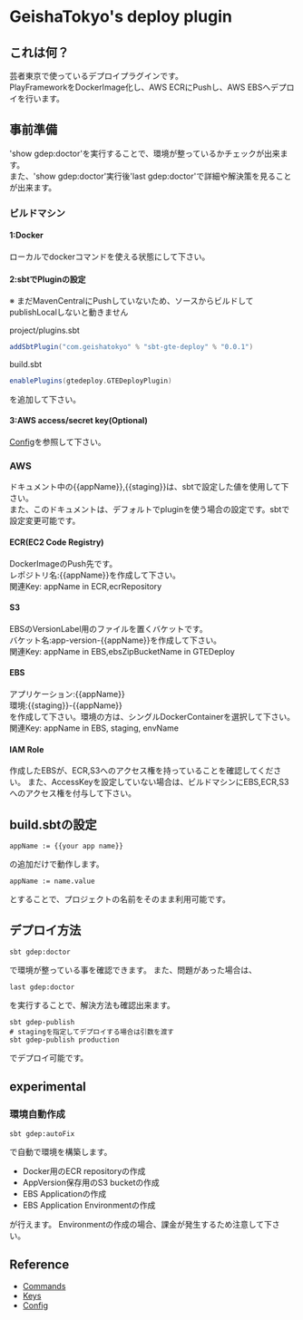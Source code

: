 # GeishaTokyo's deploy plugin

## これは何？

芸者東京で使っているデプロイプラグインです。<br />
PlayFrameworkをDockerImage化し、AWS ECRにPushし、AWS EBSへデプロイを行います。



## 事前準備

'show gdep:doctor'を実行することで、環境が整っているかチェックが出来ます。  
また、'show gdep:doctor'実行後'last gdep:doctor'で詳細や解決策を見ることが出来ます。


### ビルドマシン

#### 1:Docker

ローカルでdockerコマンドを使える状態にして下さい。

#### 2:sbtでPluginの設定

※ まだMavenCentralにPushしていないため、ソースからビルドしてpublishLocalしないと動きません

project/plugins.sbt
``` scala
addSbtPlugin("com.geishatokyo" % "sbt-gte-deploy" % "0.0.1")
```

build.sbt
```scala
enablePlugins(gtedeploy.GTEDeployPlugin)
```

を追加して下さい。

#### 3:AWS access/secret key(Optional)

[Config](Configure)を参照して下さい。

### AWS

ドキュメント中の{{appName}},{{staging}}は、sbtで設定した値を使用して下さい。<br />
また、このドキュメントは、デフォルトでpluginを使う場合の設定です。sbtで設定変更可能です。

#### ECR(EC2 Code Registry)

DockerImageのPush先です。<br />
レポジトリ名:{{appName}}を作成して下さい。<br />
関連Key: appName in ECR,ecrRepository 

#### S3

EBSのVersionLabel用のファイルを置くバケットです。<br />
バケット名:app-version-{{appName}}を作成して下さい。<br />
関連Key: appName in EBS,ebsZipBucketName in GTEDeploy

#### EBS

アプリケーション:{{appName}}<br />
環境:{{staging}}-{{appName}}<br />
を作成して下さい。環境の方は、シングルDockerContainerを選択して下さい。<br />
関連Key: appName in EBS, staging, envName

#### IAM Role

作成したEBSが、ECR,S3へのアクセス権を持っていることを確認してください。
また、AccessKeyを設定していない場合は、ビルドマシンにEBS,ECR,S3へのアクセス権を付与して下さい。

## build.sbtの設定

```
appName := {{your app name}}

```

の追加だけで動作します。

```
appName := name.value
```
とすることで、プロジェクトの名前をそのまま利用可能です。


## デプロイ方法


```
sbt gdep:doctor
```
で環境が整っている事を確認できます。
また、問題があった場合は、
```
last gdep:doctor
```
を実行することで、解決方法も確認出来ます。

```
sbt gdep-publish
# stagingを指定してデプロイする場合は引数を渡す
sbt gdep-publish production
```
でデプロイ可能です。

## experimental

### 環境自動作成

```
sbt gdep:autoFix
```
で自動で環境を構築します。

* Docker用のECR repositoryの作成
* AppVersion保存用のS3 bucketの作成
* EBS Applicationの作成
* EBS Application Environmentの作成

が行えます。
Environmentの作成の場合、課金が発生するため注意して下さい。


## Reference

* [Commands](doc/Commands.md)
* [Keys](doc/Keys.md)
* [Config](doc/Config.md)
